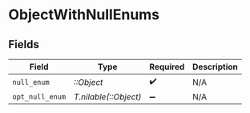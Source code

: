 # ObjectWithNullEnums


## Fields

| Field                 | Type                  | Required              | Description           |
| --------------------- | --------------------- | --------------------- | --------------------- |
| `null_enum`           | *::Object*            | :heavy_check_mark:    | N/A                   |
| `opt_null_enum`       | *T.nilable(::Object)* | :heavy_minus_sign:    | N/A                   |